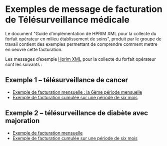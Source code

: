 # Exemples de message de facturation de Télésurveillance médicale

Le document "Guide d’implémentation de HPRIM XML pour la collecte du forfait opérateur en milieu établissement de soins", produit par le groupe de travail contient des exemples permettant de comprendre comment mettre en oeuvre cette facturation. 

Les messages d’exemple [Hprim XML](https://www.interopsante.org/412_p_19348/documents-publics.html) pour la collecte du forfait opérateur sont les suivants : 

## Exemple 1 – télésurveillance de cancer

- [Exemple de facturation mensuelle : la 6ème période mensuelle](exemples/ExempleTLScancerFluxForfaitOperateur_HprimXml_mensuelleV5.xml)
- [Exemple de facturation cumulée sur une période de six mois](exemples/ExempleTLScancerFluxForfaitOperateur_HprimXml_semestrielV5.xml)

## Exemple 2 – télésurveillance de diabète avec majoration

- [Exemple de facturation mensuelle](exemples/ExempleTLSdiabeteFluxForfaitOperateur_HprimXml_mensuelle_avec_majorationV3.xml)
- [Exemple de facturation cumulée sur une période de six mois](exemples/ExempleTLSdiabeteFluxForfaitOperateur_HprimXml_semestriel_avec_majorationV3.xml)
